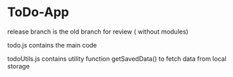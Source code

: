 # ToDo-App

release branch is the old branch for review ( without modules)

todo.js contains the main code

todoUtils.js contains utility function getSavedData() to fetch data from local storage
